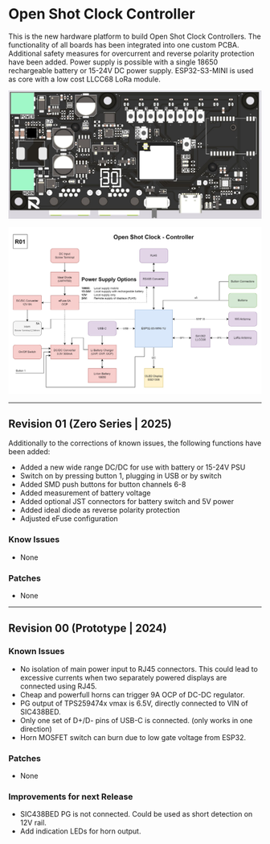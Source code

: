# Open Shot Clock Controller
This is the new hardware platform to build Open Shot Clock Controllers.
The functionality of all boards has been integrated into one custom PCBA. Additional safety measures for overcurrent and reverse polarity protection have been added. Power supply is possible with a single 18650 rechargeable battery or 15-24V DC power supply.
ESP32-S3-MINI is used as core with a low cost LLCC68 LoRa module.

![OSC Controller 3D](_print/R01/3D-Top.jpg)

![OSC Controller Diagram](_dev/Diagram_Controller.jpg)

---
## Revision 01 (Zero Series | 2025)
Additionally to the corrections of known issues, the following functions have been added:
* Added a new wide range DC/DC for use with battery or 15-24V PSU
* Switch on by pressing button 1, plugging in USB or by switch
* Added SMD push buttons for button channels 6-8
* Added measurement of battery voltage
* Added optional JST connectors for battery switch and 5V power
* Added ideal diode as reverse polarity protection
* Adjusted eFuse configuration

### Know Issues
* None

### Patches
* None
---
## Revision 00 (Prototype | 2024)
### Known Issues
* No isolation of main power input to RJ45 connectors. This could lead to excessive currents when two separately powered displays are connected using RJ45.
* Cheap and powerfull horns can trigger 9A OCP of DC-DC regulator.
* PG output of TPS259474x vmax is 6.5V, directly connected to VIN of SIC438BED.
* Only one set of D+/D- pins of USB-C is connected. (only works in one direction)
* Horn MOSFET switch can burn due to low gate voltage from ESP32.

### Patches
* None

### Improvements for next Release
* SIC438BED PG is not connected. Could be used as short detection on 12V rail.
* Add indication LEDs for horn output.
